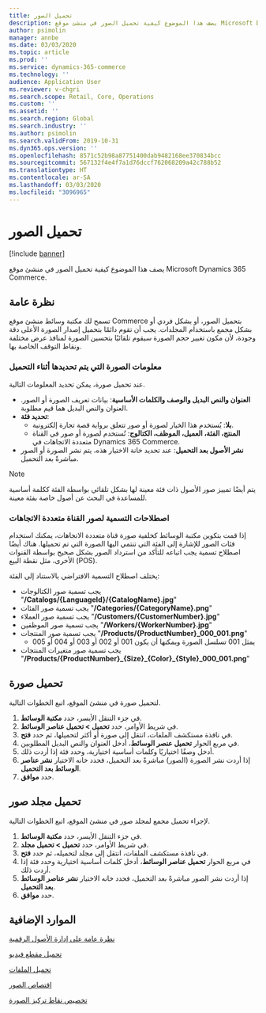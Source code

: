 ```yaml
---
title: تحميل الصور
description: يصف هذا الموضوع كيفية تحميل الصور في منشئ موقع Microsoft Dynamics 365 Commerce.
author: psimolin
manager: annbe
ms.date: 03/03/2020
ms.topic: article
ms.prod: ''
ms.service: dynamics-365-commerce
ms.technology: ''
audience: Application User
ms.reviewer: v-chgri
ms.search.scope: Retail, Core, Operations
ms.custom: ''
ms.assetid: ''
ms.search.region: Global
ms.search.industry: ''
ms.author: psimolin
ms.search.validFrom: 2019-10-31
ms.dyn365.ops.version: ''
ms.openlocfilehash: 8571c52b98a87751400dab9482168ee370834bcc
ms.sourcegitcommit: 567132f4e4f7a1d76dccf762068209a42c788b52
ms.translationtype: HT
ms.contentlocale: ar-SA
ms.lasthandoff: 03/03/2020
ms.locfileid: "3096965"
---
```

# <a name="upload-images"></a>تحميل الصور

[!include [banner](includes/banner.md)]

يصف هذا الموضوع كيفية تحميل الصور في منشئ موقع Microsoft Dynamics 365 Commerce.

## <a name="overview"></a>نظرة عامة

تسمح لك مكتبة وسائط منشئ موقع Commerce بتحميل الصور، أو بشكل فردي أو بشكل مجمع باستخدام المجلدات. يجب أن تقوم دائمًا بتحميل إصدار الصورة الأعلى دقة وجودة، لأن مكون تغيير حجم الصورة سيقوم تلقائيًا بتحسين الصورة لمنافذ عرض مختلفة ونقاط التوقف الخاصة بها.

### <a name="image-information-specified-during-upload"></a>معلومات الصورة التي يتم تحديدها أثناء التحميل

عند تحميل صورة، يمكن تحديد المعلومات التالية.

- **العنوان والنص البديل والوصف والكلمات الأساسية**: بيانات تعريف الصورة أو الصور. العنوان والنص البديل هما قيم مطلوبة.
- **تحديد فئة**:
    - **بلا**: يُستخدم هذا الخيار لصورة أو صور تتعلق برواية قصة تجارة إلكترونية.
    - **المنتج، الفئة، العميل، الموظف، الكتالوج**: تُستخدم لصورة أو صور في القناة متعددة الاتجاهات في Dynamics 365 Commerce.
- **نشر الأصول بعد التحميل**: عند تحديد خانة الاختيار هذه، يتم نشر الصورة أو الصور مباشرةً بعد التحميل.

> [!NOTE]
> يتم أيضًا تمييز صور الأصول ذات فئة معينة لها بشكل تلقائي بواسطة الفئة ككلمة أساسية للمساعدة في البحث عن أصول خاصة بفئة معينة.

### <a name="naming-conventions-for-omni-channel-images"></a>اصطلاحات التسمية لصور القناة متعددة الاتجاهات 

إذا قمت بتكوين مكتبة الوسائط كخلفية صورة قناة متعددة الاتجاهات، يمكنك استخدام فئات الصور للإشارة إلى الفئة التي تنتمي اليها الصورة التي تم تحميلها. هناك أيضًا اصطلاح تسمية يجب اتباعه للتأكد من استرداد الصور بشكل صحيح بواسطة القنوات الأخرى، مثل نقطة البيع (POS).

يختلف اصطلاح التسمية الافتراضي بالاستناد إلى الفئة:
- يجب تسمية صور الكتالوجات "**/Catalogs/\{LanguageId\}/\{CatalogName\}.jpg**"
- يجب تسمية صور الفئات "**/Categories/\{CategoryName\}.png**"
- يجب تسمية صور العملاء "**/Customers/\{CustomerNumber\}.jpg**"
- يجب تسمية صور الموظفين "**/Workers/\{WorkerNumber\}.jpg**"
- يجب تسمية صور المنتجات "**/Products/\{ProductNumber\}_000_001.png**"
    - يمثل 001 تسلسل الصورة ويمكنها أن يكون 001 أو 002 أو 003 أو 004 أو 005
- يجب تسمية صور متغيرات المنتجات "**/Products/\{ProductNumber\}\_\{Size\}\_\{Color\}\_\{Style\}\_000_001.png**"

## <a name="upload-an-image"></a>تحميل صورة

لتحميل صورة في منشئ الموقع، اتبع الخطوات التالية.

1. في جزء التنقل الأيسر، حدد **مكتبة الوسائط**.
1. في شريط الأوامر، حدد **تحميل \> تحميل عناصر الوسائط**.
1. في نافذة مستكشف الملفات، انتقل إلى صورة أو أكثر لتحميلها، ثم حدد **فتح**.
1. في مربع الحوار **تحميل عنصر الوسائط**، أدخل العنوان والنص البديل المطلوبين.
1. أدخل وصفًا اختياريًا وكلمات أساسية اختيارية، وحدد فئة إذا أردت ذلك. 
1. إذا أردت نشر الصورة (الصور) مباشرةً بعد التحميل، فحدد خانه الاختيار **نشر عناصر الوسائط بعد التحميل**.
1. حدد **موافق**.

## <a name="upload-a-folder-of-images"></a>تحميل مجلد صور

لإجراء تحميل مجمع لمجلد صور في منشئ الموقع، اتبع الخطوات التالية.

1. في جزء التنقل الأيسر، حدد **مكتبة الوسائط**.
1. في شريط الأوامر، حدد **تحميل \> تحميل مجلد**.
1. في نافذة مستكشف الملفات، انتقل إلى مجلد لتحميله، ثم حدد **فتح**.
1. في مربع الحوار **تحميل عناصر الوسائط**، أدخل كلمات أساسية اختيارية وحدد فئة إذا أردت ذلك. 
1. إذا أردت نشر الصور مباشرةً بعد التحميل، فحدد خانه الاختيار **نشر عناصر الوسائط بعد التحميل**.
1. حدد **موافق**.

## <a name="additional-resources"></a>الموارد الإضافية

[نظرة عامة على إدارة الأصول الرقمية](dam-overview.md)

[تحميل مقطع فيديو](dam-upload-video.md)

[تحميل الملفات](dam-upload-files.md)

[اقتصاص الصور](dam-crop-images.md)

[تخصيص نقاط تركيز الصورة](dam-custom-focal-point.md)
